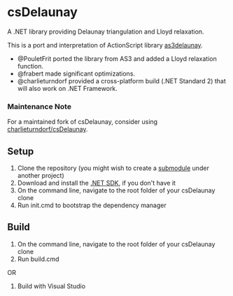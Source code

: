 # csDelaunay

A .NET library providing Delaunay triangulation and Lloyd relaxation.

This is a port and interpretation of ActionScript library [as3delaunay](http://nodename.github.io/as3delaunay/).
- @PouletFrit ported the library from AS3 and added a Lloyd relaxation function.
- @frabert made significant optimizations.
- @charlieturndorf provided a cross-platform build (.NET Standard 2) that will also work on .NET Framework.

### Maintenance Note
For a maintained fork of csDelaunay, consider using [charlieturndorf/csDelaunay](https://github.com/charlieturndorf/csDelaunay).

## Setup
1. Clone the repository (you might wish to create a [submodule](https://github.blog/2016-02-01-working-with-submodules/) under another project)
2. Download and install the [.NET SDK](https://dotnet.microsoft.com/en-us/download), if you don't have it
3. On the command line, navigate to the root folder of your csDelaunay clone
4. Run init.cmd to bootstrap the dependency manager

## Build
1. On the command line, navigate to the root folder of your csDelaunay clone
2. Run build.cmd

OR
1. Build with Visual Studio
